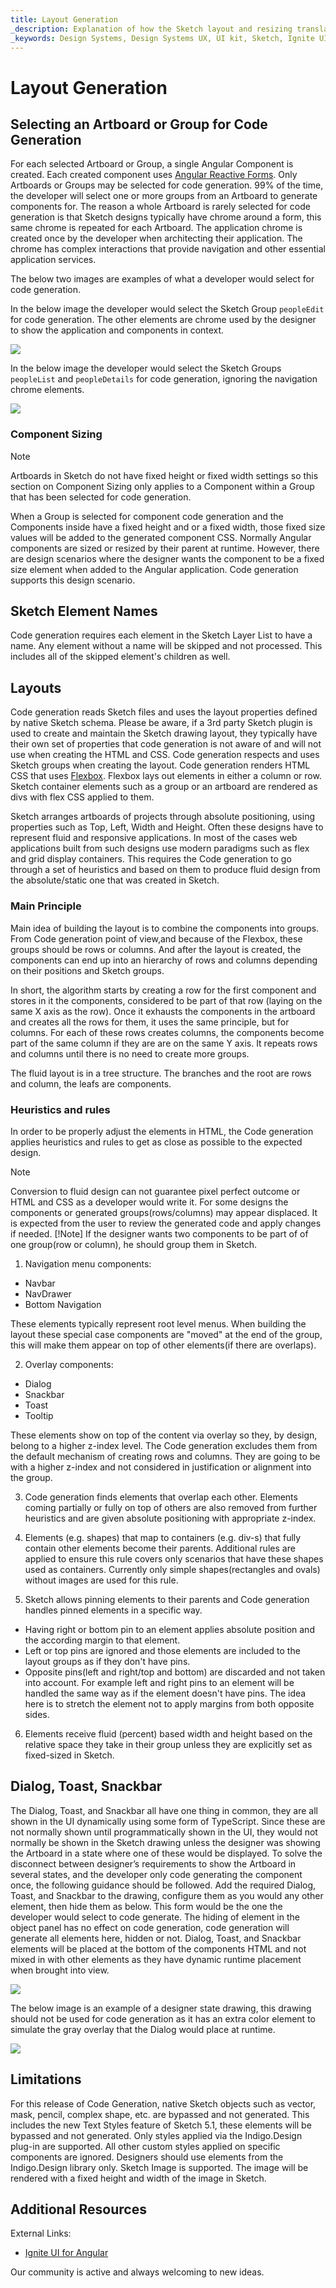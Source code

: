 ```yaml
---
title: Layout Generation 
_description: Explanation of how the Sketch layout and resizing translates to generated code and behavior.
_keywords: Design Systems, Design Systems UX, UI kit, Sketch, Ignite UI for Angular, Sketch to Angular, Sketch to Angular, Angular, Angular Design System, Export code from Sketch, Design Kits for Angular, Sketch HTML, Sketch to HTML, Sketch UI kits
---
```


# Layout Generation

## Selecting an Artboard or Group for Code Generation

For each selected Artboard or Group, a single Angular Component is created. Each created component uses [Angular Reactive Forms](https://angular.io/guide/reactive-forms).
Only Artboards or Groups may be selected for code generation. 99% of the time, the developer will select one or more groups from an Artboard to generate components for.
The reason a whole Artboard is rarely selected for code generation is that Sketch designs typically have chrome around a form, this same chrome is repeated for each Artboard. The application chrome is created once by the developer when architecting their application. The chrome has complex interactions that provide navigation and other essential application services.

The below two images are examples of what a developer would select for code generation.

In the below image the developer would select the Sketch Group `peopleEdit` for code generation. The other elements are chrome used by the designer to show the application and components in context.

<img class="responsive-img" src="../images/layout_codegen_people1.png" />

In the below image the developer would select the Sketch Groups `peopleList` and `peopleDetails` for code generation, ignoring the navigation chrome elements.

<img class="responsive-img" src="../images/layout_codegen_people2.png" />

### Component Sizing

> [!Note]
> Artboards in Sketch do not have fixed height or fixed width settings so this section on Component Sizing only applies to a Component within a Group that has been selected for code generation.

When a Group is selected for component code generation and the Components inside have a fixed height and or a fixed width, those fixed size values will be added to the generated component CSS.
Normally Angular components are sized or resized by their parent at runtime. However, there are design scenarios where the designer wants the component to be a fixed size element when added to the Angular application. Code generation supports this design scenario.

## Sketch Element Names

Code generation requires each element in the Sketch Layer List to have a name. Any element without a name will be skipped and not processed. This includes all of the skipped element's children as well.

## Layouts

Code generation reads Sketch files and uses the layout properties defined by native Sketch schema. Please be aware, if a 3rd party Sketch plugin is used to create and maintain the Sketch drawing layout, they typically have their own set of properties that code generation is not aware of and will not use when creating the HTML and CSS.
Code generation respects and uses Sketch groups when creating the layout. Code generation renders HTML CSS that uses [Flexbox](https://css-tricks.com/snippets/css/a-guide-to-flexbox/). Flexbox lays out elements in either a column or row.
Sketch container elements such as a group or an artboard are rendered as divs with flex CSS applied to them.

Sketch arranges artboards of projects through absolute positioning, using properties such as Top, Left, Width and Height. Often these designs have to represent fluid and responsive applications. In most of the cases web applications built from such designs use modern paradigms such as flex and grid display containers. This requires the Code generation to go through a set of heuristics and based on them to produce fluid design from the absolute/static one that was created in Sketch.

### Main Principle
Main idea of building the layout is to combine the components into groups. From Code generation point of view,and because of the Flexbox, these groups should be rows or columns. And after the layout is created, the components can end up into an hierarchy of rows and columns depending on their positions and Sketch groups.

In short, the algorithm starts by creating a row for the first component and stores in it the components, considered to be part of that row (laying on the same X axis as the row). Once it exhausts the components in the artboard and creates all the rows for them, it uses the same principle, but for columns. For each of these rows creates columns, the components become part of the same column if they are are on the same Y axis.
It repeats rows and columns until there is no need to create more groups.

The fluid layout is in a tree structure. The branches and the root are rows and column, the leafs are components.

### Heuristics and rules
In order to be properly adjust the elements in HTML, the Code generation applies heuristics and rules to get as close as possible to the expected design.
> [!Note]
> Conversion to fluid design can not guarantee pixel perfect outcome or HTML and CSS as a developer would write it. For some designs the components or generated groups(rows/columns) may appear displaced. It is expected from the user to review the generated code and apply changes if needed.
> [!Note]
> If the designer wants two components to be part of of one group(row or column), he should group them in Sketch.

1. Navigation menu components:
  - Navbar
  - NavDrawer
  - Bottom Navigation

These elements typically represent root level menus. When building the layout these special case components are "moved" at the end of the group, this will make them appear on top of other elements(if there are overlaps).

2. Overlay components:
  - Dialog
  - Snackbar
  - Toast
  - Tooltip

These elements show on top of the content via overlay so they, by design, belong to a higher z-index level. The Code generation excludes them from the default mechanism of creating rows and columns. They are going to be with a higher z-index and not considered in justification or alignment into the group.

3. Code generation finds elements that overlap each other. Elements coming partially or fully on top of others are also removed from further heuristics and are given absolute positioning with appropriate z-index.

4. Elements (e.g. shapes) that map to containers (e.g. div-s) that fully contain other elements become their parents. Additional rules are applied to ensure this rule covers only scenarios that have these shapes used as containers. Currently only simple shapes(rectangles and ovals) without images are used for this rule.

5. Sketch allows pinning elements to their parents and Code generation handles pinned elements in a specific way.
  - Having right or bottom pin to an element applies absolute position and the according margin to that element.
  - Left or top pins are ignored and those elements are included to the layout groups as if they don't have pins.
  - Opposite pins(left and right/top and bottom) are discarded and not taken into account. For example left and right pins to an element will be handled the same way as if the element doesn't have pins. The idea here is to stretch the element not to apply margins from both opposite sides.

6. Elements receive fluid (percent) based width and height based on the relative space they take in their group unless they are explicitly set as fixed-sized in Sketch.

## Dialog, Toast, Snackbar

The Dialog, Toast, and Snackbar all have one thing in common, they are all shown in the UI dynamically using some form of TypeScript.
Since these are not normally shown until programmatically shown in the UI, they would not normally be shown in the Sketch drawing unless the designer was showing the Artboard in a state where one of these would be displayed.
To solve the disconnect between designer’s requirements to show the Artboard in several states, and the developer only code generating the component once, the following guidance should be followed.
Add the required Dialog, Toast, and Snackbar to the drawing, configure them as you would any other element, then hide them as below. This form would be the one the developer would select to code generate.
The hiding of element in the object panel has no effect on code generation, code generation will generate all elements here, hidden or not.
Dialog, Toast, and Snackbar elements will be placed at the bottom of the components HTML and not mixed in with other elements as they have dynamic runtime placement when brought into view.

<img class="responsive-img" src="../images/layout_codegen17.png" />

The below image is an example of a designer state drawing, this drawing should not be used for code generation as it has an extra color element to simulate the gray overlay that the Dialog would place at runtime.

<img class="responsive-img" src="../images/layout_codegen18.png" />

## Limitations

For this release of Code Generation, native Sketch objects such as vector, mask, pencil, complex shape, etc. are bypassed and not generated. This includes the new Text Styles feature of Sketch 5.1, these elements will be bypassed and not generated.
Only styles applied via the Indigo.Design plug-in are supported. All other custom styles applied on specific components are ignored.
Designers should use elements from the Indigo.Design library only.
Sketch Image is supported. The image will be rendered with a fixed height and width of the image in Sketch. 

## Additional Resources

External Links:

- [Ignite UI for Angular](https://www.infragistics.com/products/ignite-ui-angular)

Our community is active and always welcoming to new ideas.


